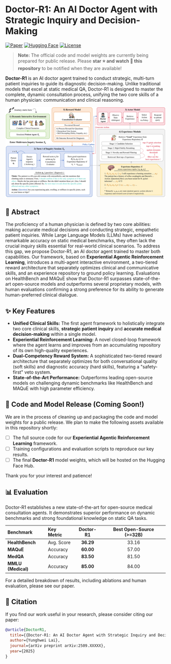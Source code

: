 # Doctor-R1: An AI Doctor Agent with Strategic Inquiry and Decision-Making

[![Paper](https://img.shields.io/badge/Paper-arXiv:2509.XXXXX-b31b1b.svg)](https://arxiv.org/abs/2509.XXXXX) [![Hugging Face](https://img.shields.io/badge/%F0%9F%A4%97%20Model-Coming_Soon-yellow.svg)](https://huggingface.co/YourOrg/Doctor-R1) [![License](https://img.shields.io/badge/License-Apache_2.0-blue.svg)](LICENSE)

> **Note:** The official code and model weights are currently being prepared for public release. Please **star ⭐ and watch 👀 this repository** to be notified when they are available!

**Doctor-R1** is an AI doctor agent trained to conduct strategic, multi-turn patient inquiries to guide its diagnostic decision-making. Unlike traditional models that excel at static medical QA, Doctor-R1 is designed to master the complete, dynamic consultation process, unifying the two core skills of a human physician: communication and clinical reasoning.

![](assets/methodology.jpg)
## 📖 Abstract

The proficiency of a human physician is defined by two core abilities: making accurate medical decisions and conducting strategic, empathetic patient inquiries. While Large Language Models (LLMs) have achieved remarkable accuracy on static medical benchmarks, they often lack the crucial inquiry skills essential for real-world clinical scenarios. To address this gap, we propose Doctor-R1, an AI doctor agent trained to master both capabilities. Our framework, based on **Experiential Agentic Reinforcement Learning**, introduces a multi-agent interactive environment, a two-tiered reward architecture that separately optimizes clinical and communicative skills, and an experience repository to ground policy learning. Evaluations on HealthBench and MAQuE show that Doctor-R1 surpasses state-of-the-art open-source models and outperforms several proprietary models, with human evaluations confirming a strong preference for its ability to generate human-preferred clinical dialogue.

## ✨ Key Features

* **Unified Clinical Skills:** The first agent framework to holistically integrate two core clinical skills, **strategic patient inquiry** and **accurate medical decision-making** within a single model.
* **Experiential Reinforcement Learning:** A novel closed-loop framework where the agent learns and improves from an accumulating repository of its own high-quality experiences.
* **Dual-Competency Reward System:** A sophisticated two-tiered reward architecture that separately optimizes for both conversational quality (soft skills) and diagnostic accuracy (hard skills), featuring a "safety-first" veto system.
* **State-of-the-Art Performance:** Outperforms leading open-source models on challenging dynamic benchmarks like HealthBench and MAQuE with high parameter efficiency.

## 🚀 Code and Model Release (Coming Soon!)

We are in the process of cleaning up and packaging the code and model weights for a public release. We plan to make the following assets available in this repository shortly:

-   [ ] The full source code for our **Experiential Agentic Reinforcement Learning** framework.
-   [ ] Training configurations and evaluation scripts to reproduce our key results.
-   [ ] The final **Doctor-R1** model weights, which will be hosted on the Hugging Face Hub.

Thank you for your interest and patience!

## 📊 Evaluation

Doctor-R1 establishes a new state-of-the-art for open-source medical consultation agents. It demonstrates superior performance on dynamic benchmarks and strong foundational knowledge on static QA tasks.

| Benchmark          | Key Metric | Doctor-R1 | Best Open-Source (>=32B) |
| :----------------- | :--------- | :-------: | :----------------------: |
| **HealthBench**    | Avg. Score | **36.29** |          33.16           |
| **MAQuE**          | Accuracy   | **60.00** |          57.00           |
| **MedQA**          | Accuracy   | **83.50** |          81.50           |
| **MMLU (Medical)** | Accuracy   | **85.00** |          84.00           |

For a detailed breakdown of results, including ablations and human evaluation, please see our paper.

## 📜 Citation

If you find our work useful in your research, please consider citing our paper:

```bibtex
@article{DoctorR1,
  title={{Doctor-R1: An AI Doctor Agent with Strategic Inquiry and Decision-Making}},
  author={Yunghwei Lai},
  journal={arXiv preprint arXiv:2509.XXXXX},
  year={2025}
}
